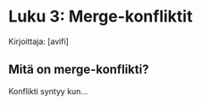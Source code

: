 # Luku 3: Merge-konfliktit
Kirjoittaja: [avifi]

## Mitä on merge-konflikti?

Konflikti syntyy kun...
